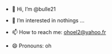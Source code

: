 - 👋 Hi, I’m @bulle21
- 👀 I’m interested in nothings ...

- 📫 How to reach me: ohoel2@yahoo.fr
- 😄 Pronouns: oh

<!---
bulle21/bulle21 is a ✨ special ✨ repository because its `README.md` (this file) appears on your GitHub profile.
You can click the Preview link to take a look at your changes.
--->
